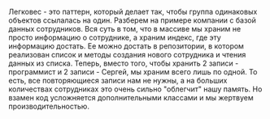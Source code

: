 Легковес - это паттерн, который делает так, чтобы группа одинаковых объектов ссылалась на один. Разберем на примере компании с базой данных сотрудников. Вся суть в том, что в массиве мы храним не просто информацию о сотруднике, а храним индекс, где эту информацию достать. Ее можно достать в репозитории, в котором реализован список и методы создания нового сотрудника и чтения данных из списка. Теперь, вместо того, чтобы хранить 2 записи - программист и 2 записи - Сергей, мы храним всего лишь по одной. То есть, все повторяющиеся записи нам не нужны, а на больших количествах сотрудниках это очень сильно "облегчит" нашу память. Но взамен код усложняется дополнительными классами и мы жертвуем производительностью.
